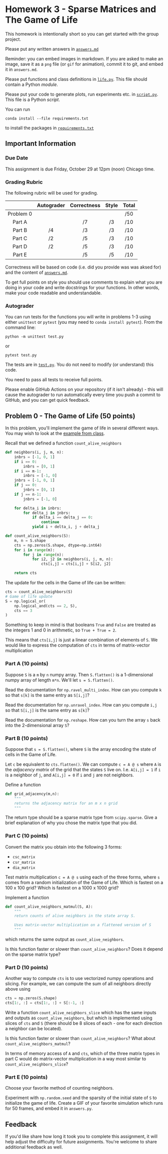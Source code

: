 # Homework 3 - Sparse Matrices and The Game of Life

This homework is intentionally short so you can get started with the group project.

Please put any written answers in [`answers.md`](answers.md)

Reminder: you can embed images in markdown.  If you are asked to make an image, save it as a `png` file (or `gif` for animation), commit it to git, and embed it in `answers.md`.

Please put functions and class definitions in [`life.py`](life.py).  This file should contain a Python *module*.

Please put your code to generate plots, run experiments etc. in [`script.py`](script.py).  This file is a Python *script*.

You can run
```
conda install --file requirements.txt
```
to install the packages in [`requirements.txt`](requirements.txt)

## Important Information

### Due Date
This assignment is due Friday, October 29 at 12pm (noon) Chicago time.

### Grading Rubric

The following rubric will be used for grading.

|   | Autograder | Correctness | Style | Total |
|:-:|:-:|:-:|:-:|:-:|
| Problem 0 |  |   |  | /50 |
| Part A |    | /7 | /3 | /10 |
| Part B | /4 | /3 | /3 | /10 |
| Part C | /2 | /5 | /3 | /10 |
| Part D | /2 | /5 | /3 | /10 |
| Part E |    | /5 | /5 | /10 |


Correctness will be based on code (i.e. did you provide was was aksed for) and the content of [`answers.md`](answers.md).

To get full points on style you should use comments to explain what you are doing in your code and write docstrings for your functions.  In other words, make your code readable and understandable.

### Autograder

You can run tests for the functions you will write in problems 1-3 using either `unittest` or `pytest` (you may need to `conda install pytest`).  From the command line:
```
python -m unittest test.py
```
or
```
pytest test.py
```
The tests are in [`test.py`](test.py).  You do not need to modify (or understand) this code.

You need to pass all tests to receive full points.

Please enable GitHub Actions on your repository (if it isn't already) - this will cause the autograder to run automatically every time you push a commit to GitHub, and you can get quick feedback.


## Problem 0 - The Game of Life (50 points)

In this problem, you'll implement the game of life in several different ways.  You may wish to look at the [example from class](https://caam37830.github.io/book/09_computing/agent_based_models.html#the-game-of-life).

Recall that we defined a function `count_alive_neighbors`
```python
def neighbors(i, j, m, n):
    inbrs = [-1, 0, 1]
    if i == 0:
        inbrs = [0, 1]
    if i == m-1:
        inbrs = [-1, 0]
    jnbrs = [-1, 0, 1]
    if j == 0:
        jnbrs = [0, 1]
    if j == n-1:
        jnbrs = [-1, 0]

    for delta_i in inbrs:
        for delta_j in jnbrs:
            if delta_i == delta_j == 0:
                continue
            yield i + delta_i, j + delta_j

def count_alive_neighbors(S):
    m, n = S.shape
    cts = np.zeros(S.shape, dtype=np.int64)
    for i in range(m):
        for j in range(n):
            for i2, j2 in neighbors(i, j, m, n):
                cts[i,j] = cts[i,j] + S[i2, j2]

    return cts
```

The update for the cells in the Game of life can be written:
```python
cts = count_alive_neighbors(S)
# Game of life update
S = np.logical_or(
    np.logical_and(cts == 2, S),
    cts == 3
)
```

Something to keep in mind is that booleans `True` and `False` are treated as the integers 1 and 0 in arithmetic, so `True + True = 2`.

This means that `cts[i,j]` is just a linear combination of elements of `S`.  We would like to express the computation of `cts` in terms of matrix-vector multiplication

### Part A (10 points)

Suppose `S` is a `m` by `n` numpy array.  Then `S.flatten()` is a 1-dimensional numpy array of length `m*n`.  We'll let `s = S.flatten()`.

Read the documentation for `np.ravel_multi_index`.  How can you compute `k` so that `s[k]` is the same entry as `S[i,j]`?

Read the documentation for `np.unravel_index`.  How can you compute `i,j ` so that `S[i,j]` is the same entry as `s[k]`?

Read the documentation for `np.reshape`.  How can you turn the array `s` back into the 2-dimensional array `S`?

### Part B (10 points)

Suppose that `s = S.flatten()`, where `S` is the array encoding the state of cells in the Game of Life.

Let `c` be equivalent to `cts.flatten()`.  We can compute `c = A @ s` where `A` is the *adjacency matrix* of the grid that the states `S` live on.  I.e. `A[i,j] = 1` if `i` is a neighbor of `j`, and `A[i,j] = 0` if `i` and `j` are not neighbors.

Define a function
```python
def grid_adjacency(m,n):
    """
    returns the adjacency matrix for an m x n grid
    """
```
The return type should be a sparse matrix type from `scipy.sparse`.  Give a brief explanation of why you chose the matrix type that you did.

### Part C (10 points)

Convert the matrix you obtain into the following 3 forms:
* `csc_matrix`
* `csr_matrix`
* `dia_matrix`

Test matrix multiplication `c = A @ s` using each of the three forms, where `s` comes from a random initialization of the Game of Life.  Which is fastest on a 100 x 100 grid?  Which is fastest on a 1000 x 1000 grid?

Implement a function
```python
def count_alive_neighbors_matmul(S, A):
    """
    return counts of alive neighbors in the state array S.

    Uses matrix-vector multiplication on a flattened version of S
    """
```

which returns the same output as `count_alive_neighbors`.

Is this function faster or slower than `count_alive_neighbors`?  Does it depend on the sparse matrix type?


### Part D (10 points)

Another way to compute `cts` is to use vectorized numpy operations and slicing.  For example, we can compute the sum of all neighbors directly above using
```python
cts = np.zeros(S.shape)
cts[1:, :] = cts[1:, :] + S[:-1, :]
```

Write a function `count_alive_neighbors_slice`
which has the same inputs and outputs as `count_alive_neighbors`, but which is implemented using slices of `cts` and `S` (there should be 8 slices of each - one for each direction a neighbor can be located).

Is this function faster or slower than `count_alive_neighbors`?  What about `count_alive_neighbors_matmul`?

In terms of memory access of `A` and `cts`, which of the three matrix types in part C would do matrix-vector multiplication in a way most similar to `count_alive_neighbors_slice`?

### Part E (10 points)

Choose your favorite method of counting neighbors.  

Experiment with `np.random.seed` and the sparsity of the initial state of `S` to initialize the game of life.  Create a GIF of your favorite simulation which runs for 50 frames, and embed it in `answers.py`.


## Feedback

If you'd like share how long it took you to complete this assignment, it will help adjust the difficulty for future assignments.  You're welcome to share additional feedback as well.
